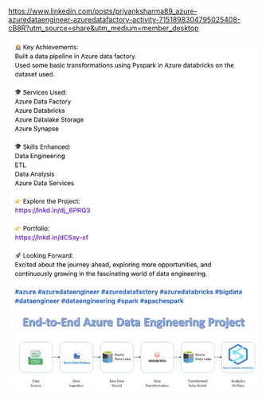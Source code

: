 

#

https://www.linkedin.com/posts/priyanksharma89_azure-azuredataengineer-azuredatafactory-activity-7151898304795025408-cB8R?utm_source=share&utm_medium=member_desktop



![alt text](image.png)